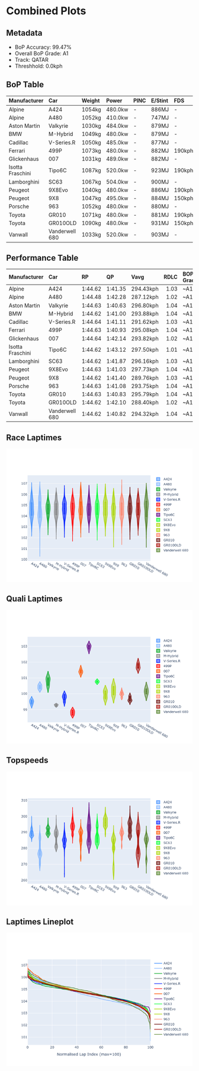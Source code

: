 # Combined Plots

## Metadata

- BoP Accuracy: 99.47%
- Overall BoP Grade: A1
- Track: QATAR
- Threshhold: 0.0kph

## BoP Table
| Manufacturer     | Car            | Weight   | Power   | PINC   | E/Stint   | FDS    |
|:-----------------|:---------------|:---------|:--------|:-------|:----------|:-------|
| Alpine           | A424           | 1054kg   | 480.0kw | -      | 886MJ     | -      |
| Alpine           | A480           | 1052kg   | 410.0kw | -      | 747MJ     | -      |
| Aston Martin     | Valkyrie       | 1030kg   | 484.0kw | -      | 879MJ     | -      |
| BMW              | M-Hybrid       | 1049kg   | 480.0kw | -      | 879MJ     | -      |
| Cadillac         | V-Series.R     | 1050kg   | 485.0kw | -      | 877MJ     | -      |
| Ferrari          | 499P           | 1073kg   | 480.0kw | -      | 882MJ     | 190kph |
| Glickenhaus      | 007            | 1031kg   | 489.0kw | -      | 882MJ     | -      |
| Isotta Fraschini | Tipo6C         | 1087kg   | 520.0kw | -      | 923MJ     | 190kph |
| Lamborghini      | SC63           | 1067kg   | 504.0kw | -      | 900MJ     | -      |
| Peugeot          | 9X8Evo         | 1040kg   | 480.0kw | -      | 886MJ     | 190kph |
| Peugeot          | 9X8            | 1047kg   | 495.0kw | -      | 884MJ     | 150kph |
| Porsche          | 963            | 1052kg   | 480.0kw | -      | 880MJ     | -      |
| Toyota           | GR010          | 1071kg   | 480.0kw | -      | 881MJ     | 190kph |
| Toyota           | GR010OLD       | 1090kg   | 480.0kw | -      | 931MJ     | 150kph |
| Vanwall          | Vanderwell 680 | 1033kg   | 520.0kw | -      | 903MJ     | -      |

## Performance Table
| Manufacturer     | Car            | RP      | QP      | Vavg      |   RDLC | BOP-Grade   | Match   |
|:-----------------|:---------------|:--------|:--------|:----------|-------:|:------------|:--------|
| Alpine           | A424           | 1:44.62 | 1:41.35 | 294.43kph |   1.03 | ~A1         | 99.54%  |
| Alpine           | A480           | 1:44.48 | 1:42.28 | 287.12kph |   1.02 | ~A1         | 97.76%  |
| Aston Martin     | Valkyrie       | 1:44.63 | 1:40.63 | 296.80kph |   1.04 | ~A1         | 100.00% |
| BMW              | M-Hybrid       | 1:44.62 | 1:41.00 | 293.88kph |   1.04 | ~A1         | 100.00% |
| Cadillac         | V-Series.R     | 1:44.64 | 1:41.11 | 291.62kph |   1.03 | ~A1         | 99.96%  |
| Ferrari          | 499P           | 1:44.63 | 1:40.93 | 295.08kph |   1.04 | ~A1         | 99.98%  |
| Glickenhaus      | 007            | 1:44.64 | 1:42.14 | 293.82kph |   1.02 | ~A1         | 97.16%  |
| Isotta Fraschini | Tipo6C         | 1:44.62 | 1:43.12 | 297.50kph |   1.01 | ~A1         | 100.00% |
| Lamborghini      | SC63           | 1:44.62 | 1:41.87 | 296.16kph |   1.03 | ~A1         | 99.64%  |
| Peugeot          | 9X8Evo         | 1:44.63 | 1:41.03 | 297.73kph |   1.04 | ~A1         | 98.79%  |
| Peugeot          | 9X8            | 1:44.62 | 1:41.40 | 289.76kph |   1.03 | ~A1         | 99.96%  |
| Porsche          | 963            | 1:44.63 | 1:41.08 | 293.75kph |   1.04 | ~A1         | 99.89%  |
| Toyota           | GR010          | 1:44.63 | 1:40.83 | 295.79kph |   1.04 | ~A1         | 99.97%  |
| Toyota           | GR010OLD       | 1:44.62 | 1:42.10 | 288.40kph |   1.02 | ~A1         | 100.00% |
| Vanwall          | Vanderwell 680 | 1:44.62 | 1:40.82 | 294.32kph |   1.04 | ~A1         | 99.40%  |

## Race Laptimes
![Race Laptimes](images/race_violin.png)

## Quali Laptimes
![Quali Laptimes](images/quali_violin.png)

## Topspeeds
![Topspeeds](images/topspeed_violin.png)

## Laptimes Lineplot
![Laptimes Lineplot](images/laptime_line.png)

